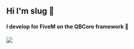 ## Hi I'm slug 👋
#### I develop for FiveM on the QBCore framework 🐌

<a href="https://github.com/slugteamsix">
  <img align="center" src="https://github-readme-stats.vercel.app/api?username=slugteamsix&count_private=true&show_icons=true&theme=dracula" />
</a>
<!--<a href="https://github.com/SlugTeamSix?tab=repositories">
  <img align="center" src="https://github-readme-stats.vercel.app/api/top-langs/?username=slugteamsix&layout=compact&theme=dracula" />
</a>

**SlugTeamSix/SlugTeamSix** is a ✨ _special_ ✨ repository because its `README.md` (this file) appears on your GitHub profile.

Here are some ideas to get you started:

- 🔭 I’m currently working on ...
- 🌱 I’m currently learning ...
- 👯 I’m looking to collaborate on ...
- 🤔 I’m looking for help with ...
- 💬 Ask me about ...
- 📫 How to reach me: ...
- 😄 Pronouns: ...
- ⚡ Fun fact: ...
-->
